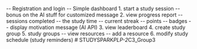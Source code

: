 -- Registration and login
-- Simple dashboard
    1. start a study session
        -- bonus on the AI stuff for customized message
    2. view progress report
        -- sessions completed
        -- the study time
        -- current streak
        -- points
        -- badges
        -- display motivation message (AI API)
    3. view leaderboard
    4. create study group
    5. study groups
        -- view resources
        -- add a resource
    6. modify study schedule (study reminders)
#   S T U D Y S P A R K _ P L P - 2 _ C 3 _ G r o u p 3  
 
